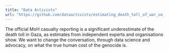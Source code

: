 ```yaml
---
title: "Data Activists"
url: "https://github.com/dataactivists/estimating_death_toll_of_war_on_gaza"
---
```


The official MoH casualty reporting is a significant underestimate of the death toll in Gaza, as estimates from independent experts and organisations show. We want to change the conversation, through data science and advocacy, on what the true human cost of the genocide is.
